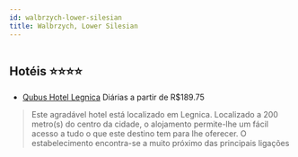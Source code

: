 ```yaml
---
id: walbrzych-lower-silesian
title: Walbrzych, Lower Silesian
---
```


<center><img src="http://photos.hotelbeds.com/giata/21/215614/215614a_hb_a_002.jpg" alt="" /></center>


## Hotéis ⭐️⭐️⭐️⭐️

-    [Qubus Hotel Legnica](https://www.hurb.com/aud/https://www.hurb.com/hoteis/walbrzych/qubus-hotel-legnica-JNP-JP289303?cmp=18055) Diárias a partir de R$189.75
   > Este agradável hotel está localizado em Legnica. Localizado a 200 metro(s) do centro da cidade, o alojamento permite-lhe um fácil acesso a tudo o que este destino tem para lhe oferecer. O estabelecimento encontra-se a muito próximo das principais ligações
